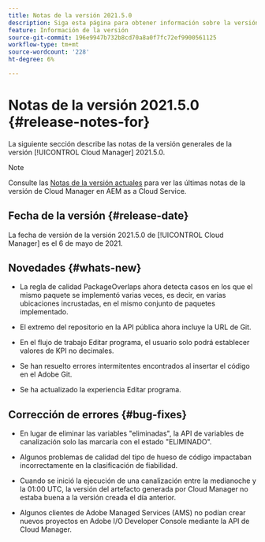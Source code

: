 ```yaml
---
title: Notas de la versión 2021.5.0
description: Siga esta página para obtener información sobre la versión 2021.5.0 de Cloud Manager
feature: Información de la versión
source-git-commit: 196e9947b732b8cd70a8a0f7fc72ef9900561125
workflow-type: tm+mt
source-wordcount: '228'
ht-degree: 6%

---
```


# Notas de la versión 2021.5.0 {#release-notes-for}

La siguiente sección describe las notas de la versión generales de la versión [!UICONTROL Cloud Manager] 2021.5.0.

>[!NOTE]
>Consulte las [Notas de la versión actuales](https://experienceleague.adobe.com/docs/experience-manager-cloud-service/onboarding/getting-access/release-notes-cloud-manager/release-notes-cm-current.html?lang=en#getting-access) para ver las últimas notas de la versión de Cloud Manager en AEM as a Cloud Service.

## Fecha de la versión {#release-date}

La fecha de versión de la versión 2021.5.0 de [!UICONTROL Cloud Manager] es el 6 de mayo de 2021.

## Novedades {#whats-new}

* La regla de calidad PackageOverlaps ahora detecta casos en los que el mismo paquete se implementó varias veces, es decir, en varias ubicaciones incrustadas, en el mismo conjunto de paquetes implementado.

* El extremo del repositorio en la API pública ahora incluye la URL de Git.

* En el flujo de trabajo Editar programa, el usuario solo podrá establecer valores de KPI no decimales.

* Se han resuelto errores intermitentes encontrados al insertar el código en el Adobe Git.

* Se ha actualizado la experiencia Editar programa.

## Corrección de errores {#bug-fixes}

* En lugar de eliminar las variables &quot;eliminadas&quot;, la API de variables de canalización solo las marcaría con el estado &quot;ELIMINADO&quot;.

* Algunos problemas de calidad del tipo de hueso de código impactaban incorrectamente en la clasificación de fiabilidad.

* Cuando se inició la ejecución de una canalización entre la medianoche y la 01:00 UTC, la versión del artefacto generada por Cloud Manager no estaba buena a la versión creada el día anterior.

* Algunos clientes de Adobe Managed Services (AMS) no podían crear nuevos proyectos en Adobe I/O Developer Console mediante la API de Cloud Manager.
